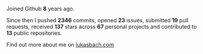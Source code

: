 Joined Github **8** years ago.

Since then I pushed **2346** commits, opened **23** issues, submitted **19** pull requests, received **137** stars across **67** personal projects and contributed to **13** public repositories.

Find out more about me on [lukasbach.com](https://lukasbach.com)
